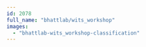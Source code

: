 ```yaml
---
id: 2078
full_name: "bhattlab/wits_workshop"
images: 
  - "bhattlab-wits_workshop-classification"
---
```

